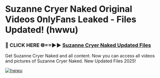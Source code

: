 # Suzanne Cryer Naked Original Videos 0nlyFans Leaked - Files Updated! (hwwu)

<h3>🔴 CLICK HERE 🌐==►► <a href="https://tinyurl.com/up5wt9bj" rel="nofollow">Suzanne Cryer Naked Updated Files</a></h3>

Get Suzanne Cryer Naked and all content. Now you can access all videos and pictures of Suzanne Cryer Naked. New Updated Files 2025!

[![hwwu](https://i.imgur.com/ABiUzMV.gif)](https://tinyurl.com/up5wt9bj)
